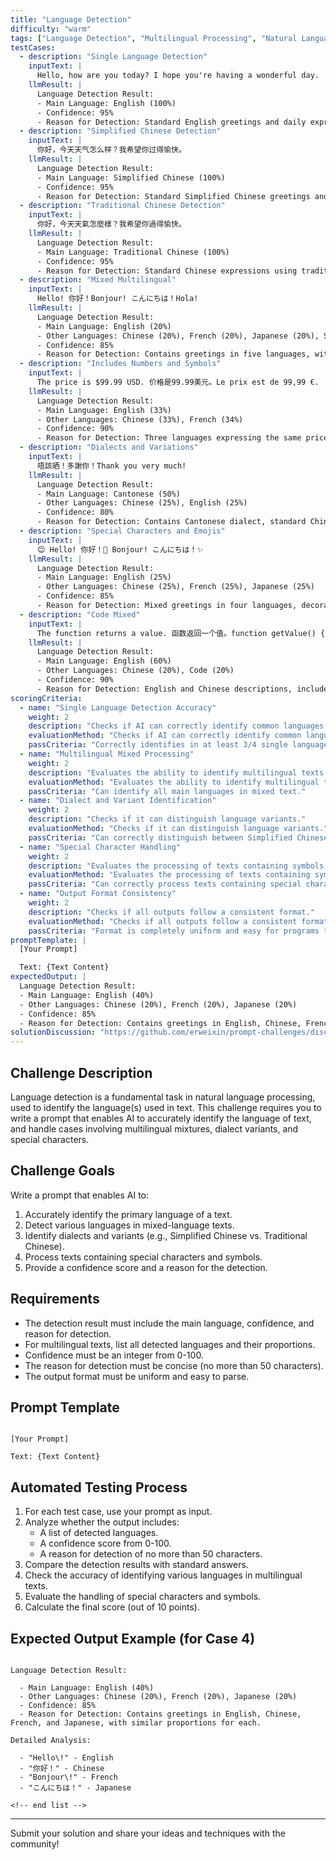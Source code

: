 ```yaml
---
title: "Language Detection"
difficulty: "warm"
tags: ["Language Detection", "Multilingual Processing", "Natural Language Processing"]
testCases:
  - description: "Single Language Detection"
    inputText: |
      Hello, how are you today? I hope you're having a wonderful day.
    llmResult: |
      Language Detection Result:
      - Main Language: English (100%)
      - Confidence: 95%
      - Reason for Detection: Standard English greetings and daily expressions.
  - description: "Simplified Chinese Detection"
    inputText: |
      你好，今天天气怎么样？我希望你过得愉快。
    llmResult: |
      Language Detection Result:
      - Main Language: Simplified Chinese (100%)
      - Confidence: 95%
      - Reason for Detection: Standard Simplified Chinese greetings and daily expressions.
  - description: "Traditional Chinese Detection"
    inputText: |
      你好，今天天氣怎麼樣？我希望你過得愉快。
    llmResult: |
      Language Detection Result:
      - Main Language: Traditional Chinese (100%)
      - Confidence: 95%
      - Reason for Detection: Standard Chinese expressions using traditional characters.
  - description: "Mixed Multilingual"
    inputText: |
      Hello! 你好！Bonjour! こんにちは！Hola!
    llmResult: |
      Language Detection Result:
      - Main Language: English (20%)
      - Other Languages: Chinese (20%), French (20%), Japanese (20%), Spanish (20%)
      - Confidence: 85%
      - Reason for Detection: Contains greetings in five languages, with similar proportions for each.
  - description: "Includes Numbers and Symbols"
    inputText: |
      The price is $99.99 USD. 价格是99.99美元。Le prix est de 99,99 €.
    llmResult: |
      Language Detection Result:
      - Main Language: English (33%)
      - Other Languages: Chinese (33%), French (34%)
      - Confidence: 90%
      - Reason for Detection: Three languages expressing the same price information, including currency symbols.
  - description: "Dialects and Variations"
    inputText: |
      唔該晒！多謝你！Thank you very much!
    llmResult: |
      Language Detection Result:
      - Main Language: Cantonese (50%)
      - Other Languages: Chinese (25%), English (25%)
      - Confidence: 80%
      - Reason for Detection: Contains Cantonese dialect, standard Chinese, and English expressions of thanks.
  - description: "Special Characters and Emojis"
    inputText: |
      😊 Hello! 你好！🌟 Bonjour! こんにちは！✨
    llmResult: |
      Language Detection Result:
      - Main Language: English (25%)
      - Other Languages: Chinese (25%), French (25%), Japanese (25%)
      - Confidence: 85%
      - Reason for Detection: Mixed greetings in four languages, decorated with emojis.
  - description: "Code Mixed"
    inputText: |
      The function returns a value. 函数返回一个值。function getValue() { return value; }
    llmResult: |
      Language Detection Result:
      - Main Language: English (60%)
      - Other Languages: Chinese (20%), Code (20%)
      - Confidence: 90%
      - Reason for Detection: English and Chinese descriptions, includes a JavaScript code snippet.
scoringCriteria:
  - name: "Single Language Detection Accuracy"
    weight: 2
    description: "Checks if AI can correctly identify common languages."
    evaluationMethod: "Checks if AI can correctly identify common languages."
    passCriteria: "Correctly identifies in at least 3/4 single language test cases."
  - name: "Multilingual Mixed Processing"
    weight: 2
    description: "Evaluates the ability to identify multilingual texts."
    evaluationMethod: "Evaluates the ability to identify multilingual texts."
    passCriteria: "Can identify all main languages in mixed text."
  - name: "Dialect and Variant Identification"
    weight: 2
    description: "Checks if it can distinguish language variants."
    evaluationMethod: "Checks if it can distinguish language variants."
    passCriteria: "Can correctly distinguish between Simplified Chinese and Traditional Chinese variants, etc."
  - name: "Special Character Handling"
    weight: 2
    description: "Evaluates the processing of texts containing symbols, numbers, and emojis."
    evaluationMethod: "Evaluates the processing of texts containing symbols, numbers, and emojis."
    passCriteria: "Can correctly process texts containing special characters."
  - name: "Output Format Consistency"
    weight: 2
    description: "Checks if all outputs follow a consistent format."
    evaluationMethod: "Checks if all outputs follow a consistent format."
    passCriteria: "Format is completely uniform and easy for programs to parse."
promptTemplate: |
  [Your Prompt]

  Text: {Text Content}
expectedOutput: |
  Language Detection Result:
  - Main Language: English (40%)
  - Other Languages: Chinese (20%), French (20%), Japanese (20%)
  - Confidence: 85%
  - Reason for Detection: Contains greetings in English, Chinese, French, and Japanese, with similar proportions for each.
solutionDiscussion: "https://github.com/erweixin/prompt-challenges/discussions/13"
---
```


## Challenge Description

Language detection is a fundamental task in natural language processing, used to identify the language(s) used in text. This challenge requires you to write a prompt that enables AI to accurately identify the language of text, and handle cases involving multilingual mixtures, dialect variants, and special characters.

## Challenge Goals

Write a prompt that enables AI to:
1. Accurately identify the primary language of a text.
2. Detect various languages in mixed-language texts.
3. Identify dialects and variants (e.g., Simplified Chinese vs. Traditional Chinese).
4. Process texts containing special characters and symbols.
5. Provide a confidence score and a reason for the detection.

## Requirements

- The detection result must include the main language, confidence, and reason for detection.
- For multilingual texts, list all detected languages and their proportions.
- Confidence must be an integer from 0-100.
- The reason for detection must be concise (no more than 50 characters).
- The output format must be uniform and easy to parse.

## Prompt Template

```

[Your Prompt]

Text: {Text Content}

```

## Automated Testing Process

1. For each test case, use your prompt as input.
2. Analyze whether the output includes:
   - A list of detected languages.
   - A confidence score from 0-100.
   - A reason for detection of no more than 50 characters.
3. Compare the detection results with standard answers.
4. Check the accuracy of identifying various languages in multilingual texts.
5. Evaluate the handling of special characters and symbols.
6. Calculate the final score (out of 10 points).

## Expected Output Example (for Case 4)

```

Language Detection Result:

  - Main Language: English (40%)
  - Other Languages: Chinese (20%), French (20%), Japanese (20%)
  - Confidence: 85%
  - Reason for Detection: Contains greetings in English, Chinese, French, and Japanese, with similar proportions for each.

Detailed Analysis:

  - "Hello\!" - English
  - "你好！" - Chinese
  - "Bonjour\!" - French
  - "こんにちは！" - Japanese

<!-- end list -->

```

---

Submit your solution and share your ideas and techniques with the community!